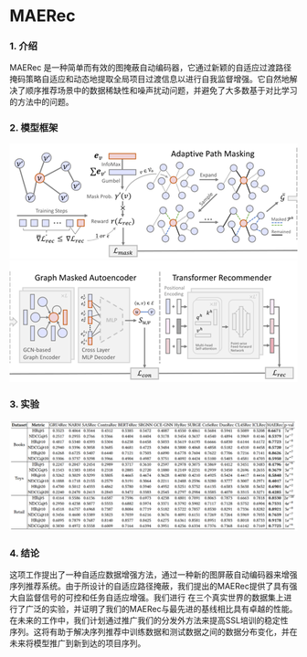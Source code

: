 # MAERec

### 1. 介绍

MAERec 是一种简单而有效的图掩蔽自动编码器，它通过新颖的自适应过渡路径掩码策略自适应和动态地提取全局项目过渡信息以进行自我监督增强。它自然地解决了顺序推荐场景中的数据稀缺性和噪声扰动问题，并避免了大多数基于对比学习的方法中的问题。




### 2. 模型框架

![img.png](img.png)
![img_1.png](img_1.png)

### 3. 实验
![img_2.png](img_2.png)
### 4. 结论
这项工作提出了一种自适应数据增强方法，通过一种新的图屏蔽自动编码器来增强序列推荐系统。由于所设计的自适应路径掩蔽，我们提出的MAERec提供了具有强大自监督信号的可控和任务自适应增强。我们进行
在三个真实世界的数据集上进行了广泛的实验，并证明了我们的MAERec与最先进的基线相比具有卓越的性能。在未来的工作中，我们计划通过推广我们的分发外方法来提高SSL培训的稳定性
序列。这将有助于解决序列推荐中训练数据和测试数据之间的数据分布变化，并在未来将模型推广到新到达的项目序列。
